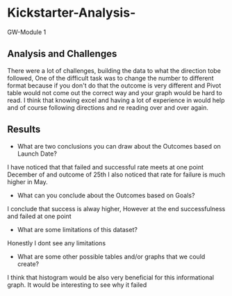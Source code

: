 # Kickstarter-Analysis-
GW-Module 1
## Analysis and Challenges
There were a lot of challenges, building the data to what the direction tobe followed, One
of the difficult task was to change the number to different format because if you don't
do that the outcome is very different and Pivot table would not come out the correct way
and your graph would be hard to read. I think that knowing excel and having a lot of experience
in would help and of course following directions and re reading over and over again.
## Results

- What are two conclusions you can draw about the Outcomes based on Launch Date?

I have noticed that that failed and successful rate meets at one point December of
and outcome of 25th I also noticed that rate for failure is much higher in May.

- What can you conclude about the Outcomes based on Goals?

I conclude that success is alway higher, However at the end successfulness
and failed at one point

- What are some limitations of this dataset?

Honestly I dont see any limitations


- What are some other possible tables and/or graphs that we could create?

I think that histogram would be also very beneficial for this  informational graph.
It would be interesting to see why it failed 
